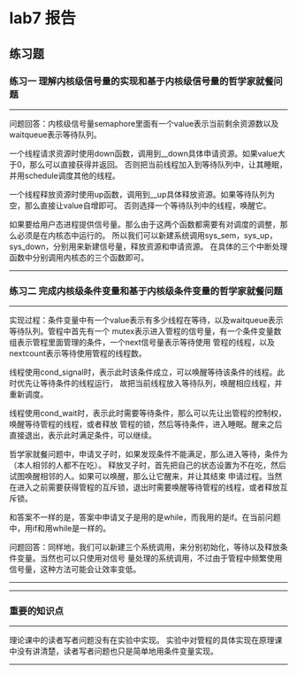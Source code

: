 # lab7 报告

## 练习题
### 练习一 理解内核级信号量的实现和基于内核级信号量的哲学家就餐问题
---

问题回答：内核级信号量semaphore里面有一个value表示当前剩余资源数以及waitqueue表示等待队列。

一个线程请求资源时使用down函数，调用到__down具体申请资源。如果value大于0，那么可以直接获得并返回。
否则把当前线程加入到等待队列中，让其睡眠，并用schedule调度其他的线程。

一个线程释放资源时使用up函数，调用到__up具体释放资源。如果等待队列为空，那么直接让value自增即可。
否则选择一个等待队列中的线程，唤醒它。

如果要给用户态进程提供信号量。那么由于这两个函数都需要有对调度的调整，那么必须是在内核态中运行的。
所以我们可以新建系统调用sys_sem，sys_up，sys_down，分别用来新建信号量，释放资源和申请资源。
在具体的三个中断处理函数中分别调用内核态的三个函数即可。

---

### 练习二 完成内核级条件变量和基于内核级条件变量的哲学家就餐问题
---

实现过程：条件变量中有一个value表示有多少线程在等待，以及waitqueue表示等待队列。管程中首先有一个
mutex表示进入管程的信号量，有一个条件变量数组表示管程里面管理的条件，一个next信号量表示等待使用
管程的线程，以及nextcount表示等待使用管程的线程数。

线程使用cond_signal时，表示此时该条件成立，可以唤醒等待该条件的线程。此时优先让等待条件的线程运行，
故把当前线程放入等待队列，唤醒相应线程，并重新调度。

线程使用cond_wait时，表示此时需要等待条件，那么可以先让出管程的控制权，唤醒等待管程的线程，或者释放
管程的锁，然后等待条件，进入睡眠。醒来之后直接退出，表示此时满足条件，可以继续。

哲学家就餐问题中，申请叉子时，如果发现条件不能满足，那么进入等待，条件为（本人相邻的人都不在吃）。
释放叉子时，首先把自己的状态设置为不在吃，然后试图唤醒相邻的人。如果可以唤醒，那么让它醒来，并让其结束
申请过程。当然在进入之前需要获得管程的互斥锁，退出时需要唤醒等待管程的线程，或者释放互斥锁。

和答案不一样的是，答案中申请叉子是用的是while，而我用的是if。在当前问题中，用if和用while是一样的。

问题回答：同样地，我们可以新建三个系统调用，来分别初始化，等待以及释放条件变量。当然也可以只使用对信号
量处理的系统调用，不过由于管程中频繁使用信号量，这种方法可能会让效率变低。

---

---


### 重要的知识点
---

理论课中的读者写者问题没有在实验中实现。
实验中对管程的具体实现在原理课中没有讲清楚，读者写者问题也只是简单地用条件变量实现。

---

